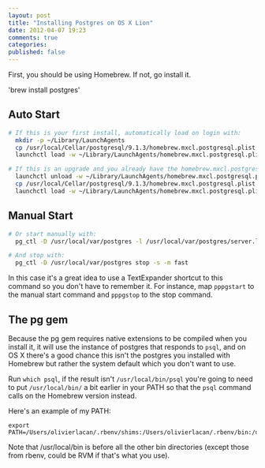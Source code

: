 ```yaml
---
layout: post
title: "Installing Postgres on OS X Lion"
date: 2012-04-07 19:23
comments: true
categories: 
published: false
---
```


First, you should be using Homebrew. If not, go install it.

'brew install postgres'

## Auto Start

```bash
# If this is your first install, automatically load on login with:
  mkdir -p ~/Library/LaunchAgents
  cp /usr/local/Cellar/postgresql/9.1.3/homebrew.mxcl.postgresql.plist ~/Library/LaunchAgents/
  launchctl load -w ~/Library/LaunchAgents/homebrew.mxcl.postgresql.plist

# If this is an upgrade and you already have the homebrew.mxcl.postgresql.plist loaded:
  launchctl unload -w ~/Library/LaunchAgents/homebrew.mxcl.postgresql.plist
  cp /usr/local/Cellar/postgresql/9.1.3/homebrew.mxcl.postgresql.plist ~/Library/LaunchAgents/
  launchctl load -w ~/Library/LaunchAgents/homebrew.mxcl.postgresql.plist
```

## Manual Start

```bash
# Or start manually with:
  pg_ctl -D /usr/local/var/postgres -l /usr/local/var/postgres/server.log start

# And stop with:
  pg_ctl -D /usr/local/var/postgres stop -s -m fast
```

In this case it's a great idea to use a TextExpander shortcut to this command so you don't have to remember it. For instance, map `pppgstart` to the manual start command and `pppgstop` to the stop command.

## The pg gem

Because the pg gem requires native extensions to be compiled when you install it, it will use the instance of postgres that responds to `psql`, and on OS X there's a good chance this isn't the postgres you installed with Homebrew but rather the system default which you don't want to use.

Run `which psql`, if the result isn't `/usr/local/bin/psql` you're going to need to put `/usr/local/bin/` a bit earlier in your PATH so that the `psql` command calls on the Homebrew version instead.

Here's an example of my PATH:

```
export PATH=/Users/olivierlacan/.rbenv/shims:/Users/olivierlacan/.rbenv/bin:/usr/local/bin:/usr/bin:/bin:/usr/sbin:/sbin:/usr/X11/bin:bin/
```

Note that /usr/local/bin is before all the other bin directories (except those from rbenv, could be RVM if that's what you use).